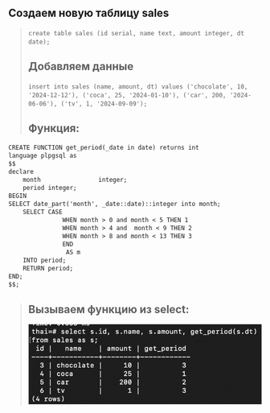 ## Создаем новую таблицу sales
> `create table sales (id serial, name text, amount integer, dt date);`
>## Добавляем данные 
> `insert into sales (name, amount, dt) values ('chocolate', 10, '2024-12-12'), ('coca', 25, '2024-01-10'), ('car', 200, '2024-06-06'), ('tv', 1, '2024-09-09');`
>## Функция:
```
CREATE FUNCTION get_period(_date in date) returns int
language plpgsql as
$$
declare
    month                integer;
    period integer;
BEGIN
SELECT date_part('month', _date::date)::integer into month;
    SELECT CASE
               WHEN month > 0 and month < 5 THEN 1
               WHEN month > 4 and  month < 9 THEN 2
               WHEN month > 8 and month < 13 THEN 3
               END
                AS m
    INTO period;
    RETURN period;
END;
$$;
```
>## Вызываем функцию из select:
> ![6](../images/6.png)